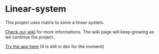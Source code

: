 # Linear-system
This project uses matrix to solve a linear system.

[Check our wiki](https://github.com/73VW/Linear-system/wiki) for more informations. The wiki page will keep growing as we continue the project.

[Try the app here](https://73vw.github.io/Linear-system/AN_Labo3_EquipeB1.html) (It is still in dev for the moment)
